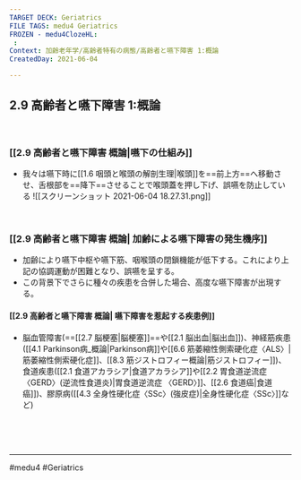 ```yaml
---
TARGET DECK: Geriatrics
FILE TAGS: medu4 Geriatrics
FROZEN - medu4ClozeHL:
 : 
Context: 加齢老年学/高齢者特有の病態/高齢者と嚥下障害 1:概論
CreatedDay: 2021-06-04

---
```


## 2.9 高齢者と嚥下障害 1:概論

<br>

### [[2.9 高齢者と嚥下障害 概論|嚥下の仕組み]]
* 我々は嚥下時に[[1.6 咽頭と喉頭の解剖生理|喉頭]]を==前上方==へ移動させ、舌根部を==降下==させることで喉頭蓋を押し下げ、誤嚥を防止している
![[スクリーンショット 2021-06-04 18.27.31.png]]
<!--ID: 1623210715008-->


<br>

### [[2.9 高齢者と嚥下障害 概論| 加齢による嚥下障害の発生機序]]
* 加齢により嚥下中枢や嚥下筋、咽喉頭の閉鎖機能が低下する。これにより上記の協調運動が困難となり、誤嚥を呈する。
* この背景下でさらに種々の疾患を合併した場合、高度な嚥下障害が出現する。 

#### [[2.9 高齢者と嚥下障害 概論| 嚥下障害を惹起する疾患例]]
* 脳血管障害(==[[2.7 脳梗塞|脳梗塞]]==や[[2.1 脳出血|脳出血]])、神経筋疾患([[4.1 Parkinson病_概論|Parkinson病]]や[[6.6 筋萎縮性側索硬化症〈ALS〉|筋萎縮性側索硬化症]]、[[8.3 筋ジストロフィー概論|筋ジストロフィー]])、食道疾患([[2.1 食道アカラシア|食道アカラシア]]や[[2.2 胃食道逆流症〈GERD〉(逆流性食道炎)|胃食道逆流症 〈GERD〉]]、[[2.6 食道癌|食道癌]])、膠原病([[4.3 全身性硬化症〈SSc〉(強皮症)|全身性硬化症〈SSc〉]]など)
<!--ID: 1623210715014-->


<br><br><br>

---
#medu4 #Geriatrics
